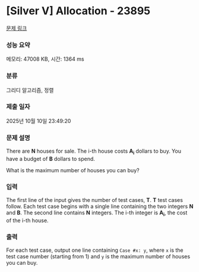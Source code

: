 # [Silver V] Allocation - 23895 

[문제 링크](https://www.acmicpc.net/problem/23895) 

### 성능 요약

메모리: 47008 KB, 시간: 1364 ms

### 분류

그리디 알고리즘, 정렬

### 제출 일자

2025년 10월 10일 23:49:20

### 문제 설명

<p>There are <b>N</b> houses for sale. The i-th house costs <b>A<sub>i</sub></b> dollars to buy. You have a budget of <b>B</b> dollars to spend.</p>

<p>What is the maximum number of houses you can buy?</p>

### 입력 

 <p>The first line of the input gives the number of test cases, <b>T</b>. <b>T</b> test cases follow. Each test case begins with a single line containing the two integers <b>N</b> and <b>B</b>. The second line contains <b>N</b> integers. The i-th integer is <b>A<sub>i</sub></b>, the cost of the i-th house.</p>

### 출력 

 <p>For each test case, output one line containing <code>Case #x: y</code>, where <code>x</code> is the test case number (starting from 1) and <code>y</code> is the maximum number of houses you can buy.</p>

